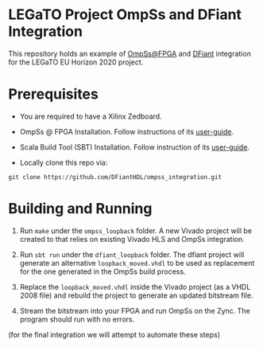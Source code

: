 # LEGaTO Project OmpSs and DFiant Integration
This repository holds an example of [OmpSs@FPGA](https://pm.bsc.es/ompss-at-fpga) and [DFiant](https://dfianthdl.github.io/) integration for the LEGaTO EU Horizon 2020 project.

# Prerequisites 

* You are required to have a Xilinx Zedboard.

* OmpSs @ FPGA Installation. Follow instructions of its [user-guide](https://pm.bsc.es/ftp/ompss-at-fpga/doc/user-guide/).

* Scala Build Tool (SBT) Installation. Follow instruction of its [user-guide](https://www.scala-sbt.org/1.x/docs/Getting-Started.html).

* Locally clone this repo via: 

`git clone https://github.com/DFiantHDL/ompss_integration.git`


# Building and Running

1. Run `make` under the `ompss_loopback` folder. A new Vivado project will be created to that relies on existing Vivado HLS and OmpSs integration.  

2. Run `sbt run` under the `dfiant_loopback` folder. The dfiant project will generate an alternative `loopback_moved.vhdl` to be used as replacement for the one generated in the OmpSs build process.

3. Replace the `loopback_moved.vhdl` inside the Vivado project (as a VHDL 2008 file) and rebuild the project to generate an updated bitstream file.

4. Stream the bitstream into your FPGA and run OmpSs on the Zync. The program should run with no errors.

(for the final integration we will attempt to automate these steps)